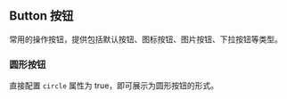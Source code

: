 <div class="demo-header">
<p class="overviewicon">
  <span class="wapi-form-button"/>
</p>

## Button 按钮

<nova-uxlink widget-name="Button"></nova-uxlink>

常用的操作按钮，提供包括默认按钮、图标按钮、图片按钮、下拉按钮等类型。
</div>

### 圆形按钮

直接配置 `circle` 属性为 true，即可展示为圆形按钮的形式。

<nova-demo-view link="button/circle"></nova-demo-view>

<br>
